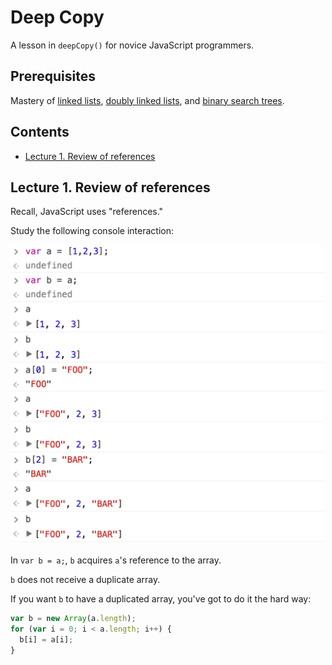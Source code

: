 # Deep Copy
A lesson in `deepCopy()` for novice JavaScript programmers.

## Prerequisites

Mastery of
[linked lists](https://github.com/mikegagnon/linked-lists/blob/master/README.md),
[doubly linked lists](https://github.com/mikegagnon/dlists/blob/master/README.md), and
[binary search trees](https://github.com/mikegagnon/bst/blob/master/README.md).

## Contents

- [Lecture 1. Review of references](#lec1)

## <a name="lec1">Lecture 1. Review of references</a>

Recall, JavaScript uses "references."

Study the following console interaction:

<img src="foo-bar.png" width=500>

In `var b = a;`, `b` acquires `a`'s reference to the array.

`b` does not receive a duplicate array.

If you want `b` to have a duplicated array, you've got to do it the hard way:

```js
var b = new Array(a.length);
for (var i = 0; i < a.length; i++) {
  b[i] = a[i];
}
```

